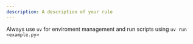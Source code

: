 ```yaml
---
description: A description of your rule
---
```


Always use `uv` for enviroment management and run scripts using `uv run <example.py>`